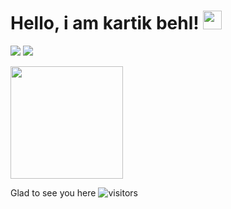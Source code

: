 # Hello, i am kartik behl! <img src="https://raw.githubusercontent.com/MartinHeinz/MartinHeinz/master/wave.gif" width="30px">

<img src="https://img.shields.io/badge/aws-cloud--dev-green"> <img src="https://img.shields.io/badge/python-backend--dev-blue">

<img height="180em" src="https://github-readme-stats.vercel.app/api?username=behlkartik&show_icons=true&hide_border=true&&count_private=true&include_all_commits=true" />

Glad to see you here ![visitors](https://visitor-badge.glitch.me/badge?page_id=${your.username}.${your.repo.id)
<!--
**behlkartik/behlkartik** is a ✨ _special_ ✨ repository because its `README.md` (this file) appears on your GitHub profile.

Here are some ideas to get you started:

- 🔭 I’m currently working on ...
- 🌱 I’m currently learning ...
- 👯 I’m looking to collaborate on ...
- 🤔 I’m looking for help with ...
- 💬 Ask me about ...
- 📫 How to reach me: ...
- 😄 Pronouns: ...
- ⚡ Fun fact: ...
-->
